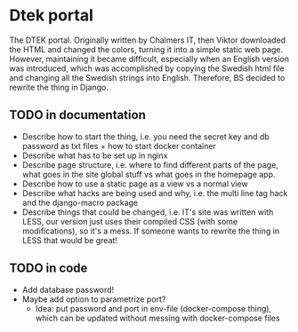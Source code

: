 # Dtek portal

The DTEK portal. Originally written by Chalmers IT, then Viktor downloaded the
HTML and changed the colors, turning it into a simple static web page. However,
maintaining it became difficult, especially when an English version was
introduced, which was accomplished by copying the Swedish html file and changing
all the Swedish strings into English. Therefore, BS decided to rewrite the thing
in Django.

## TODO in documentation

* Describe how to start the thing, i.e. you need the secret key and db
    password as txt files + how to start docker container
* Describe what has to be set up in nginx
* Describe page structure, i.e. where to find different parts of the page, what
    goes in the site global stuff vs what goes in the homepage app.
* Describe how to use a static page as a view vs a normal view
* Describe what hacks are being used and why, i.e. the multi line tag hack and
    the django-macro package
* Describe things that could be changed, i.e. IT's site was written with LESS,
    our version just uses their compiled CSS (with some modifications), so it's
    a mess. If someone wants to rewrite the thing in LESS that would be great!

## TODO in code
* Add database password!
* Maybe add option to parametrize port?
    - Idea: put password and port in env-file (docker-compose thing), which can
        be updated without messing with docker-compose files
